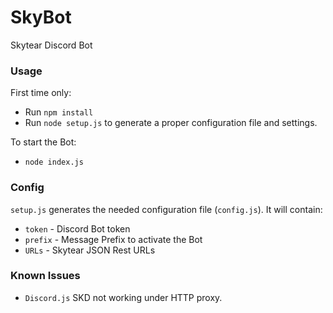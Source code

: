 # SkyBot
Skytear Discord Bot

### Usage
First time only:
- Run `npm install`
- Run `node setup.js` to generate a proper configuration file and settings.

To start the Bot:
- `node index.js`

### Config
`setup.js` generates the needed configuration file (`config.js`). It will contain:
- `token` - Discord Bot token
- `prefix` - Message Prefix to activate the Bot
- `URLs` - Skytear JSON Rest URLs

### Known Issues
- `Discord.js` SKD not working under HTTP proxy.
